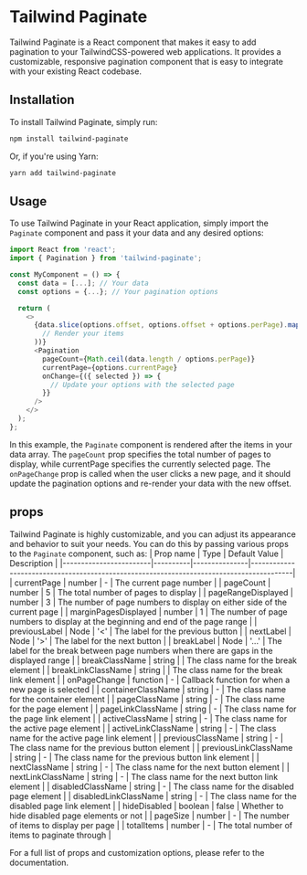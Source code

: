 # Tailwind Paginate
Tailwind Paginate is a React component that makes it easy to add pagination to your TailwindCSS-powered web applications. It provides a customizable, responsive pagination component that is easy to integrate with your existing React codebase.

## Installation
To install Tailwind Paginate, simply run:
```bash
npm install tailwind-paginate
```
Or, if you're using Yarn:
```bash
yarn add tailwind-paginate
```
## Usage
To use Tailwind Paginate in your React application, simply import the `Paginate` component and pass it your data and any desired options:

```javascript
import React from 'react';
import { Pagination } from 'tailwind-paginate';

const MyComponent = () => {
  const data = [...]; // Your data
  const options = {...}; // Your pagination options

  return (
    <>
      {data.slice(options.offset, options.offset + options.perPage).map(item => (
        // Render your items
      ))}
      <Pagination
        pageCount={Math.ceil(data.length / options.perPage)}
        currentPage={options.currentPage}
        onChange={({ selected }) => {
          // Update your options with the selected page
        }}
      />
    </>
  );
};

```
In this example, the `Paginate` component is rendered after the items in your data array. The `pageCount` prop specifies the total number of pages to display, while currentPage specifies the currently selected page. The `onPageChange` prop is called when the user clicks a new page, and it should update the pagination options and re-render your data with the new offset.
## props
Tailwind Paginate is highly customizable, and you can adjust its appearance and behavior to suit your needs. You can do this by passing various props to the `Paginate` component, such as:
| Prop name              | Type     | Default Value | Description                                                                             |
|------------------------|----------|---------------|-----------------------------------------------------------------------------------------|
| currentPage            | number   | -             | The current page number                                                                  |
| pageCount              | number   | 5             | The total number of pages to display                                                     |
| pageRangeDisplayed     | number   | 3             | The number of page numbers to display on either side of the current page                 |
| marginPagesDisplayed   | number   | 1             | The number of page numbers to display at the beginning and end of the page range          |
| previousLabel          | Node     | '<'           | The label for the previous button                                                        |
| nextLabel              | Node     | '>'           | The label for the next button                                                            |
| breakLabel             | Node     | '...'         | The label for the break between page numbers when there are gaps in the displayed range  |
| breakClassName         | string   |      | The class name for the break element                                                      |
| breakLinkClassName     | string   |    | The class name for the break link element                                                 |
| onPageChange           | function | -             | Callback function for when a new page is selected                                          |
| containerClassName     | string   |  - | The class name for the container element                                                  |
| pageClassName          | string   | - | The class name for the page element                                                       |
| pageLinkClassName      | string   |  -  | The class name for the page link element                                                  |
| activeClassName       | string   |  -    | The class name for the active page element                                                |
| activeLinkClassName   | string   | - | The class name for the active page link element                                           |
| previousClassName      | string   |   -   | The class name for the previous button element                                            |
| previousLinkClassName  | string   |  -  | The class name for the previous button link element                                       |
| nextClassName          | string   |   -    | The class name for the next button element                                                |
| nextLinkClassName      | string   |  -  | The class name for the next button link element                                           |
| disabledClassName      | string   |  -   | The class name for the disabled page element                                              |
| disabledLinkClassName  | string   | - | The class name for the disabled page link element                                         |
| hideDisabled           | boolean  | false         | Whether to hide disabled page elements or not                                             |
| pageSize               | number   | -             | The number of items to display per page                                                   |
| totalItems             | number   | -             | The total number of items to paginate through                                             |

<!-- ## Customization
Tailwind Paginate is highly customizable, and you can adjust its appearance and behavior to suit your needs. You can do this by passing various props to the `Paginate` component, such as:
- `className`: A custom class name to apply to the pagination container.
- `nextLabel`: The label to display for the "next" button.
- `prevLabel`: The label to display for the "previous" button.
- `marginPagesDisplayed`: The number of pages to display at the beginning and end of the pagination range.
- `pageRangeDisplayed`: The number of pages to display around the current page.
   -->
For a full list of props and customization options, please refer to the documentation.
